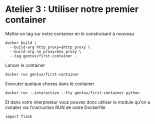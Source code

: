 # Atelier 3 : Utiliser notre premier container

Mettre un tag sur notre container en le construisant à nouveau

```
docker build \
  --build-arg http_proxy=$http_proxy \
  --build-arg no_proxy=$no_proxy \
  --tag gentux/first-container .
```

Lancer le container

```
docker run gentux/first-container
```

Executer quelque choses dans le container

```
docker run --interactive --tty gentux/first-container python
```

Et dans votre interpreteur vous pouvez donc utiliser le module qu'on a
installer via l'instruction RUN de notre Dockerfile

```
import flask
```
